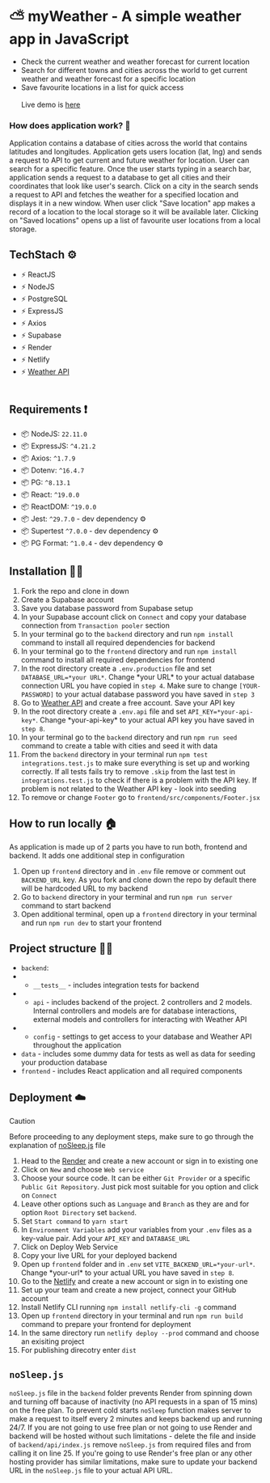 # ⛅️ myWeather - A simple weather app in JavaScript
- Check the current weather and weather forecast for current location
- Search for different towns and cities across the world to get current weather and weather forecast for a specific location
- Save favourite locations in a list for quick access <br><br>
Live demo is [here](https://my-weather-by-max-kly.netlify.app/)

### How does application work? 🔧
Application contains a database of cities across the world that contains latitudes and longitudes. Application gets users location (lat, lng) and sends a request to API to get current and future weather for location. User can search for a specific feature. Once the user starts typing in a search bar, application sends a request to a database to get all cities and their coordinates that look like user's search. Click on a city in the search sends a request to API and fetches the weather for a specified location and displays it in a new window. When user click "Save location" app makes a record of a location to the local storage so it will be available later. Clicking on "Saved locations" opens up a list of favourite user locations from a local storage.<br>

## TechStach ⚙️
- ⚡ ReactJS
- ⚡ NodeJS
- ⚡ PostgreSQL
- ⚡ ExpressJS
- ⚡ Axios
- ⚡ Supabase
- ⚡ Render
- ⚡ Netlify
- ⚡ [Weather API](https://www.weatherapi.com) <br><br>

## Requirements ❗️
- 📦 NodeJS: `22.11.0`
- 📦 ExpressJS: `^4.21.2`
- 📦 Axios: `^1.7.9`
- 📦 Dotenv: `^16.4.7`
- 📦 PG: `^8.13.1`
- 📦 React: `^19.0.0`
- 📦 ReactDOM: `^19.0.0`
- 📦 Jest: `^29.7.0` - dev dependency ⚙️
- 📦 Supertest `^7.0.0` - dev dependency ⚙️
- 📦 PG Format: `^1.0.4` - dev dependency ⚙️

## Installation 👨‍💻
1. Fork the repo and clone in down
2. Create a Supabase account
3. Save you database password from Supabase setup
4. In your Supabase account click on `Connect` and copy your database connection from `Transaction pooler` section
5. In your terminal go to the `backend` directory and run `npm install` command to install all required dependencies for backend
6. In your terminal go to the `frontend` directory and run `npm install` command to install all required dependencies for frontend
7. In the root directory create a `.env.production` file and set `DATABASE_URL=*your URL*`. Change \*your URL\* to your actual database connection URL you have copied in `step 4`. Make sure to change `[YOUR-PASSWORD]` to your actual database password you have saved in `step 3`
8. Go to [Weather API](https://www.weatherapi.com) and create a free account. Save your API key
9. In the root directory create a `.env.api` file and set `API_KEY=*your-api-key*`. Change \*your-api-key\* to your actual API key you have saved in `step 8`.
10. In your terminal go to the `backend` directory and run `npm run seed` command to create a table with cities and seed it with data
11. From the `backend` directory in your terminal run `npm test integrations.test.js` to make sure everything is set up and working correctly. If all tests fails try to remove `.skip` from the last test in `integrations.test.js` to check if there is a problem with the API key. If problem is not related to the Weather API key - look into seeding
12. To remove or change `Footer` go to `frontend/src/components/Footer.jsx`

## How to run locally 🏠
As application is made up of 2 parts you have to run both, frontend and backend. It adds one additional step in configuration
1. Open up `frontend` directory and in `.env` file remove or comment out `BACKEND_URL` key. As you fork and clone down the repo by default there will be hardcoded URL to my backend
2. Go to `backend` directory in your terminal and run `npm run server` command to start backend
3. Open additional terminal, open up a `frontend` directory in your terminal and run `npm run dev` to start your frontend

## Project structure 👨‍💻
- `backend`:
- - `__tests__` - includes integration tests for backend
- - `api` - includes backend of the project. 2 controllers and 2 models. Internal controllers and models are for database interactions, external models and controllers for interacting with Weather API
- - `config` - settings to get access to your database and Weather API throughout the application
- `data` - includes some dummy data for tests as well as data for seeding your production database
- `frontend` - includes React application and all required components

## Deployment ☁️
> [!CAUTION]
> Before proceeding to any deployment steps, make sure to go through the explanation of [noSleep.js](#nosleepjs) file
1. Head to the [Render](https://render.com) and create a new account or sign in to existing one
2. Click on `New` and choose `Web service`
3. Choose your source code. It can be either `Git Provider` or a specific `Public Git Repository`. Just pick most suitable for you option and click on `Connect`
4. Leave other options such as `Language` and `Branch` as they are and for option `Root Directory` set `backend`.
5. Set `Start command` to `yarn start`
6. In `Environment Variables` add your variables from your `.env` files as a key-value pair. Add your `API_KEY` and `DATABASE_URL`
7. Click on Deploy Web Service
8. Copy your live URL for your deployed backend
9. Open up `frontend` folder and in `.env` set `VITE_BACKEND_URL=*your-url*`. Change \*your-url\* to your actual URL you have saved in `step 8`.
10. Go to the [Netlify](https://www.netlify.com) and create a new account or sign in to existing one
11. Set up your team and create a new project, connect your GitHub account
12. Install Netlify CLI running `npm install netlify-cli -g` command
13. Open up `frontend` directory in your terminal and run `npm run build` command to prepare your frontend for deployment
14. In the same directory run `netlify deploy --prod` command and choose an exisiting project
15. For publishing direcotry enter `dist`

## `noSleep.js`
`noSleep.js` file in the `backend` folder prevents Render from spinning down and turning off bacause of inactivity (no API requests in a span of 15 mins) on the free plan. To prevent cold starts `noSleep` function makes server to make a request to itself every 2 minutes and keeps backend up and running 24/7. If you are not going to use free plan or not going to use Render and backend will be hosted without such limitations - delete the file and inside of `backend/api/index.js` remove `noSleep.js` from required files and from calling it on line 25. If you're going to use Render's free plan or any other hosting provider has similar limitations, make sure to update your backend URL in the `noSleep.js` file to your actual API URL.
